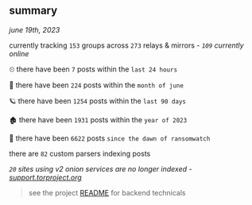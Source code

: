 
## summary
_june 19th, 2023_

currently tracking `153` groups across `273` relays & mirrors - _`109` currently online_

⏲ there have been `7` posts within the `last 24 hours`

🦈 there have been `224` posts within the `month of june`

🪐 there have been `1254` posts within the `last 90 days`

🏚 there have been `1931` posts within the `year of 2023`

🦕 there have been `6622` posts `since the dawn of ransomwatch`

there are `82` custom parsers indexing posts

_`20` sites using v2 onion services are no longer indexed - [support.torproject.org](https://support.torproject.org/onionservices/v2-deprecation/)_

> see the project [README](https://github.com/joshhighet/ransomwatch#ransomwatch--) for backend technicals
